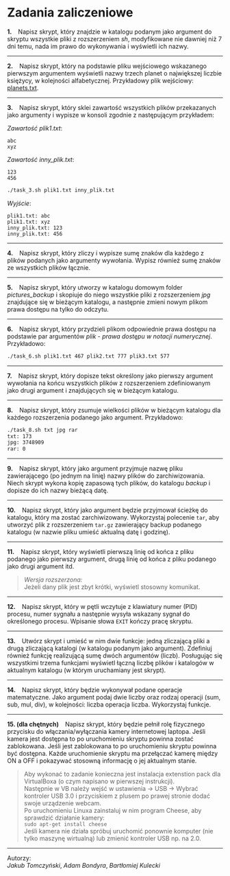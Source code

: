 # Zadania zaliczeniowe

**1.** &ensp; Napisz skrypt, który znajdzie w katalogu podanym jako argument do skryptu wszystkie pliki z rozszerzeniem *sh*, modyfikowane nie dawniej niż 7 dni temu, nada im prawo do wykonywania i wyświetli ich nazwy.
___

**2.** &ensp; Napisz skrypt, który na podstawie pliku wejściowego wskazanego pierwszym argumentem wyświetli nazwy trzech planet o największej liczbie księżycy, w kolejności alfabetycznej. Przykładowy plik wejściowy: [planets.txt](../resources/planets.txt).
___

**3.** &ensp; Napisz skrypt, który sklei zawartość wszystkich plików przekazanych jako argumenty i wypisze w konsoli zgodnie z następującym przykładem:


*Zawartość plik1.txt*:
```
abc
xyz
```

*Zawartość inny_plik.txt*:
```
123
456
```

```bash
./task_3.sh plik1.txt inny_plik.txt
```

*Wyjście*:
```
plik1.txt: abc
plik1.txt: xyz
inny_plik.txt: 123
inny_plik.txt: 456
```
___

**4.** &ensp; Napisz skrypt, który zliczy i wypisze sumę znaków dla każdego z plików podanych jako argumenty wywołania. Wypisz również sumę znaków ze wszystkich plików łącznie.
___

**5.** &ensp; Napisz skrypt, który utworzy w katalogu domowym folder *pictures_backup* i skopiuje do niego wszystkie pliki z rozszerzeniem *jpg* znajdujące się w bieżącym katalogu, a następnie zmieni nowym plikom prawa dostępu na tylko do odczytu.
___

**6.** &ensp; Napisz skrypt, który przydzieli plikom odpowiednie prawa dostępu na podstawie par argumentów *plik* - *prawa dostępu w notacji numerycznej*. Przykładowo:

```bash
./task_6.sh plik1.txt 467 plik2.txt 777 plik3.txt 577
```
___

**7.** &ensp; Napisz skrypt, który dopisze tekst określony jako pierwszy argument wywołania na końcu wszystkich plików z rozszerzeniem zdefiniowanym jako drugi argument i znajdujących się w bieżącym katalogu.
___

**8.** &ensp; Napisz skrypt, który zsumuje wielkości plików w bieżącym katalogu dla każdego rozszerzenia podanego jako argument.
Przykładowo:

```bash
./task_8.sh txt jpg rar
txt: 173
jpg: 3748909
rar: 0
```
___

**9.** &ensp; Napisz skrypt, który jako argument przyjmuje nazwę pliku zawierającego (po jednym na linię) nazwy plików do zarchiwizowania. Niech skrypt wykona kopię zapasową tych plików, do katalogu *backup* i dopisze do ich nazwy bieżącą datę. 
___

**10.** &ensp; Napisz skrypt, który jako argument będzie przyjmował ścieżkę do katalogu, który ma zostać zarchiwizowany. Wykorzystaj polecenie `tar`, aby utworzyć plik z rozszerzeniem `tar.gz` zawierający backup podanego katalogu (w nazwie pliku umieść aktualną datę i godzinę).
___

**11.** &ensp; Napisz skrypt, który wyświetli pierwszą linię od końca z pliku podanego jako pierwszy argument, drugą linię od końca z pliku podanego jako drugi argument itd.
> *Wersja rozszerzona:*\
> Jeżeli dany plik jest zbyt krótki, wyświetl stosowny komunikat.
___

**12.** &ensp; Napisz skrypt, który w pętli wczytuje z klawiatury numer (PID) procesu, numer sygnału a następnie wysyła wskazany sygnał do określonego procesu. Wpisanie słowa `EXIT` kończy pracę skryptu.
___

**13.** &ensp; Utwórz skrypt i umieść w nim dwie funkcje: jedną zliczającą pliki a drugą zliczającą katalogi (w katalogu podanym jako argument). Zdefiniuj również funkcję realizującą sumę dwóch argumentów (liczb). Posługując się wszystkimi trzema funkcjami wyświetl łączną liczbę plików i katalogów w aktualnym katalogu (w którym uruchamiany jest skrypt).
___

**14.** &ensp; Napisz skrypt, który będzie wykonywał podane operacje matematyczne. Jako argument podaj dwie liczby oraz rodzaj operacji (sum, sub, mul, div), w kolejności: liczba operacja liczba. Wykorzystaj funkcje.
___

**15. (dla chętnych)** &ensp; Napisz skrypt, który będzie pełnił rolę fizycznego przycisku do włączania/wyłączania kamery internetowej laptopa. Jeśli kamera jest dostępna to po uruchomieniu skryptu powinna zostać zablokowana. Jeśli jest zablokowana to po uruchomieniu skryptu powinna być dostępna. Każde uruchomienie skryptu ma przełączać kamerę między ON a OFF i pokazywać stosowną informację o jej aktualnym stanie.
> Aby wykonać to zadanie konieczna jest instalacja extenstion pack dla VirtualBoxa (o czym napisano w pierwszej instrukcji). \
> Następnie w VB należy wejść w ustawienia -> USB -> Wybrać kontroler USB 3.0 i przyciskiem z plusem po prawej stronie dodać swoje urządzenie webcam.\
> Po uruchomieniu Linuxa zainstaluj w nim program Cheese, aby sprawdzić działanie kamery: \
>`sudo apt-get install cheese` \
> Jeśli kamera nie działa spróbuj uruchomić ponownie komputer (nie tylko maszynę wirtualną) lub zmienić kontroler USB np. na 2.0.


***
Autorzy:\
*Jakub Tomczyński*, *Adam Bondyra*, *Bartłomiej Kulecki*
